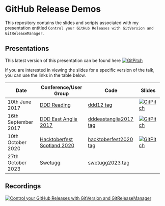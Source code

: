 # GitHub Release Demos

This repository contains the slides and scripts associated with my presentation entitled `Control your GitHub Releases with GitVersion and GitReleaseManager`.

## Presentations

This latest version of this presentation can be found here [![GitPitch](https://gitpitch.com/assets/badge.svg)](https://gitpitch.com/gep13-talks/GitHubReleaseDemos/master)

If you are interested in viewing the slides for a specific version of the talk, you can use the links in the table below.

| Date                     | Conference/User Group                                      | Code                                                                                                      | Slides                                                                                                                      |
|--------------------------|------------------------------------------------------------|-----------------------------------------------------------------------------------------------------------|-----------------------------------------------------------------------------------------------------------------------------|
| 10th June 2017           | [DDD Reading](https://developerdeveloperdeveloper.com/)    | [ddd12 tag](https://github.com/gep13-talks/GitHubReleaseDemos/releases/tag/ddd12)                         | [![GitPitch](https://gitpitch.com/assets/badge.svg)](https://gitpitch.com/gep13-talks/GitHubReleaseDemos/ddd12)             |
| 16th September 2017      | [DDD East Anglia 2017](https://www.dddeastanglia.com/)     | [dddeastanglia2017 tag](https://github.com/gep13-talks/GitHubReleaseDemos/releases/tag/dddeastanglia2017) | [![GitPitch](https://gitpitch.com/assets/badge.svg)](https://gitpitch.com/gep13-talks/GitHubReleaseDemos/dddeastanglia2017) |
| 10th October 2020        | [Hacktoberfest Scotland 2020](https://hacktoberfest.scot/) | [hacktoberfest2020 tag](https://github.com/gep13-talks/GitHubReleaseDemos/releases/tag/hacktoberfest2020) | [![GitPitch](https://gitpitch.com/assets/badge.svg)](https://gitpitch.com/gep13-talks/GitHubReleaseDemos/hacktoberfest2020) |
| 27th October 2023        | [Swetugg](https://swetugg.se/gbg-2023)                     | [swetugg2023 tag](https://github.com/gep13-talks/GitHubReleaseDemos/releases/tag/swetug2023)              | |

## Recordings

[![Control your GitHub Releases with GitVersion and GitReleaseManager](https://img.youtube.com/vi/SlM02V1tkSc/0.jpg)](https://www.youtube.com/watch?v=SlM02V1tkSc)
